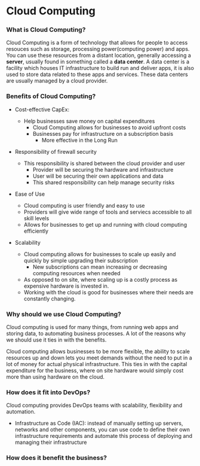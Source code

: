 # Cloud Computing

### What is Cloud Computing?

Cloud Computing is a form of technology that allows for people to access resouces such as storage, processing power(computing power) and apps.
You can use these resources from a distant location, generally accessing a **server**, usually found in something called a **data center**.
A data center is a facility which houses IT infrastructure to build run and deliver apps, it is also used to store data related to 
these apps and services. These data centers are usually managed by a cloud provider.

### Benefits of Cloud Computing?

* Cost-effective CapEx:
  * Help businesses save money on capital expenditures
    * Cloud Computing allows for businesses to avoid upfront costs
    * Businesses pay for infrastructure on a subscription basis
      * More effective in the Long Run
      
* Responsibility of firewall security
  * This responsibility is shared between the cloud provider and user
    * Provider will be securing the hardware and infrastructure
    * User will be securing their own applications and data
     * This shared responsibility can help manage security risks

* Ease of Use
  * Cloud computing is user friendly and easy to use
  * Providers will give wide range of tools and serviecs accessible to all skill levels
  * Allows for businesses to get up and running with cloud computing efficiently

* Scalability
  * Cloud computing allows for businesses to scale up easily and quickly by simple upgrading their subscription
    * New subscriptions can mean increasing or decreasing computing resources when needed
  * As opposed to on site, where scaling up is a costly process as expensive hardware is invested in.
  * Working with the cloud is good for businesses where their needs are constantly changing.

### Why should we use Cloud Computing?

Cloud computing is used for many things, from running web apps and storing data, to automating business processes.
A lot of the reasons why we should use it ties in with the benefits. 

Cloud computing allows businesses to be more flexible, the ability to scale resources up and down lets you meet demands without the need to put in a lot of money for actual physical infrastructure. This ties in with the capital expenditure for the business, where on site hardware would simply cost more than using hardware on the cloud.

### How does it fit into DevOps?

Cloud computing provides DevOps teams with scalability, flexibility and automation.

* Infrastructure as Code (IAC): instead of manually setting up servers, networks and other components, you can use code to define their own infrastructure requirements and automate this process of deploying and managing their infrastructure

### How does it benefit the business?
